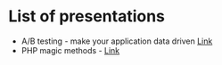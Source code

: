 # List of presentations

* A/B testing - make your application data driven [Link](https://github.com/sukhoy94/presentations/blob/main/ab_tests_make_your_app_data_driven.pdf)
* PHP magic methods - [Link](https://github.com/sukhoy94/presentations/blob/main/php_magic_methods.pdf)
